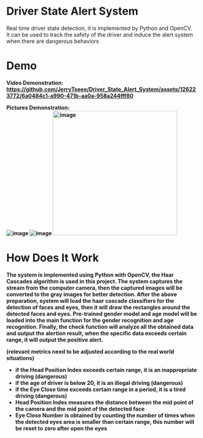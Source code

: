 # Driver State Alert System  
Real time driver state detection, it is implemented by Python and OpenCV.  
It can be used to track the safety of the driver and induce the alert system when there are dangerous behaviors  
# Demo  
<b>Video Demonstration:  
https://github.com/JerryTseee/Driver_State_Alert_System/assets/126223772/6a0484c1-a990-471b-aa0a-958a244fff80  
  
<b>Pictures Demonstration:  
![image](https://github.com/user-attachments/assets/d1c9794c-912a-4774-9e03-13299c3698d7)
![image](https://github.com/user-attachments/assets/7bbeeede-11e6-4579-bc5e-553e75f55f3b)
<img width="326" alt="image" src="https://github.com/JerryTseee/FaceEyeDetection/assets/126223772/058d421a-457b-4b2e-88ae-0a831e645c5b">  
# How Does It Work  
The system is implemented using Python with OpenCV, the Haar Cascades algorithm is used in this project.
The system captures the stream from the computer camera, then the captured images will be converted to the gray images for better detection.
After the above preparation, system will load the haar cascade classifiers for the detection of faces and eyes, then it will draw the rectangles
around the detected faces and eyes. Pre-trained gender model and age model will be loaded into the main function for the gender recognition and
age recognition. Finally, the check function will analyze all the obtained data and output the alertion result, when the specific data exceeds
certain range, it will output the positive alert.

  
(relevant metrics need to be adjusted according to the real world situations)  
- if the Head Position Index exceeds certain range, it is an inappropriate driving (dangerous)  
- if the age of driver is below 20, it is an illegal driving (dangerous)  
- if the Eye Close time exceeds certain range in a period, it is a tired driving (dangerous)  
- Head Position Index measures the distance between the mid point of the camera and the mid point of the detected face  
- Eye Close Number is obtained by counting the number of times when the detected eyes area is smaller than certain range, this number will be reset to zero after open the eyes  
